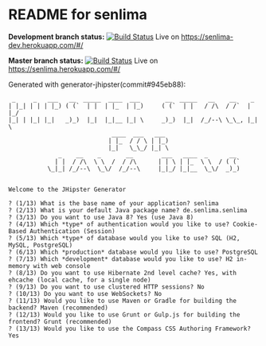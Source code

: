 README for senlima
==========================
**Development branch status:** [![Build Status](https://api.travis-ci.org/Senlima/webapp-senlima.svg?branch=development)](https://travis-ci.org/Senlima/webapp-senlima)
Live on https://senlima-dev.herokuapp.com/#/

**Master branch status:** [![Build Status](https://api.travis-ci.org/Senlima/webapp-senlima.svg?branch=master)](https://travis-ci.org/Senlima/webapp-senlima)
Live on https://senlima.herokuapp.com/#/



Generated with generator-jhipster(commit#945eb88):
```
 _     _   ___   __  _____  ____  ___       __  _____   __    __    _
| |_| | | | |_) ( (`  | |  | |_  | |_)     ( (`  | |   / /\  / /`  | |_/
|_| | |_| |_|   _)_)  |_|  |_|__ |_| \     _)_)  |_|  /_/--\ \_\_, |_| \
                             ____  ___   ___
                            | |_  / / \ | |_)
                            |_|   \_\_/ |_| \
              _    __    _       __        ___   ____  _      __
             | |  / /\  \ \  /  / /\      | | \ | |_  \ \  / ( (`
           \_|_| /_/--\  \_\/  /_/--\     |_|_/ |_|__  \_\/  _)_)


Welcome to the JHipster Generator

? (1/13) What is the base name of your application? senlima
? (2/13) What is your default Java package name? de.senlima.senlima
? (3/13) Do you want to use Java 8? Yes (use Java 8)
? (4/13) Which *type* of authentication would you like to use? Cookie-Based Authentication (Session)
? (5/13) Which *type* of database would you like to use? SQL (H2, MySQL, PostgreSQL)
? (6/13) Which *production* database would you like to use? PostgreSQL
? (7/13) Which *development* database would you like to use? H2 in-memory with web console
? (8/13) Do you want to use Hibernate 2nd level cache? Yes, with ehcache (local cache, for a single node)
? (9/13) Do you want to use clustered HTTP sessions? No
? (10/13) Do you want to use WebSockets? No
? (11/13) Would you like to use Maven or Gradle for building the backend? Maven (recommended)
? (12/13) Would you like to use Grunt or Gulp.js for building the frontend? Grunt (recommended)
? (13/13) Would you like to use the Compass CSS Authoring Framework? Yes
```

